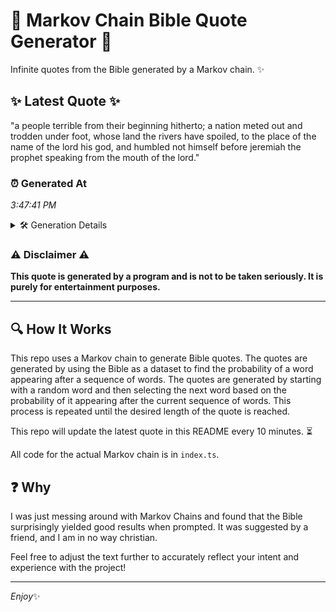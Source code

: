 # 📖 Markov Chain Bible Quote Generator 📖

Infinite quotes from the Bible generated by a Markov chain. ✨

## ✨ Latest Quote ✨
"a people terrible from their beginning hitherto; a nation meted out and trodden under foot, whose land the rivers have spoiled, to the place of the name of the lord his god, and humbled not himself before jeremiah the prophet speaking from the mouth of the lord."

### ⏰ Generated At
*3:47:41 PM*

<details>
    <summary>🛠️ Generation Details</summary>
    <p>
        <strong>🌱 Seed:</strong> a<br>
        <strong>🔄 Iterations:</strong> 46<br>
        <strong>📜 Context History:</strong><br>[ a ]: people<br>[ a, people ]: terrible<br>[ a, people, terrible ]: from<br>[ a, people, terrible, from ]: their<br>[ a, people, terrible, from, their ]: beginning<br>[ a, people, terrible, from, their, beginning ]: hitherto;<br>[ people, terrible, from, their, beginning, hitherto; ]: a<br>[ terrible, from, their, beginning, hitherto;, a ]: nation<br>[ from, their, beginning, hitherto;, a, nation ]: meted<br>[ their, beginning, hitherto;, a, nation, meted ]: out<br>[ beginning, hitherto;, a, nation, meted, out ]: and<br>[ hitherto;, a, nation, meted, out, and ]: trodden<br>[ a, nation, meted, out, and, trodden ]: under<br>[ nation, meted, out, and, trodden, under ]: foot,<br>[ meted, out, and, trodden, under, foot, ]: whose<br>[ out, and, trodden, under, foot,, whose ]: land<br>[ and, trodden, under, foot,, whose, land ]: the<br>[ trodden, under, foot,, whose, land, the ]: rivers<br>[ under, foot,, whose, land, the, rivers ]: have<br>[ foot,, whose, land, the, rivers, have ]: spoiled,<br>[ whose, land, the, rivers, have, spoiled, ]: to<br>[ land, the, rivers, have, spoiled,, to ]: the<br>[ the, rivers, have, spoiled,, to, the ]: place<br>[ rivers, have, spoiled,, to, the, place ]: of<br>[ have, spoiled,, to, the, place, of ]: the<br>[ spoiled,, to, the, place, of, the ]: name<br>[ to, the, place, of, the, name ]: of<br>[ the, place, of, the, name, of ]: the<br>[ place, of, the, name, of, the ]: lord<br>[ of, the, name, of, the, lord ]: his<br>[ the, name, of, the, lord, his ]: god,<br>[ name, of, the, lord, his, god, ]: and<br>[ of, the, lord, his, god,, and ]: humbled<br>[ the, lord, his, god,, and, humbled ]: not<br>[ lord, his, god,, and, humbled, not ]: himself<br>[ his, god,, and, humbled, not, himself ]: before<br>[ god,, and, humbled, not, himself, before ]: jeremiah<br>[ and, humbled, not, himself, before, jeremiah ]: the<br>[ humbled, not, himself, before, jeremiah, the ]: prophet<br>[ not, himself, before, jeremiah, the, prophet ]: speaking<br>[ himself, before, jeremiah, the, prophet, speaking ]: from<br>[ before, jeremiah, the, prophet, speaking, from ]: the<br>[ jeremiah, the, prophet, speaking, from, the ]: mouth<br>[ the, prophet, speaking, from, the, mouth ]: of<br>[ prophet, speaking, from, the, mouth, of ]: the<br>[ speaking, from, the, mouth, of, the ]: lord.<br>
    </p>
</details>

### ⚠️ Disclaimer ⚠️
**This quote is generated by a program and is not to be taken seriously. It is purely for entertainment purposes.**

---

## 🔍 How It Works

This repo uses a Markov chain to generate Bible quotes. The quotes are generated by using the Bible as a dataset to find the probability of a word appearing after a sequence of words. The quotes are generated by starting with a random word and then selecting the next word based on the probability of it appearing after the current sequence of words. This process is repeated until the desired length of the quote is reached.

This repo will update the latest quote in this README every 10 minutes. ⏳

All code for the actual Markov chain is in `index.ts`.

## ❓ Why

I was just messing around with Markov Chains and found that the Bible surprisingly yielded good results when prompted. 
It was suggested by a friend, and I am in no way christian.

Feel free to adjust the text further to accurately reflect your intent and experience with the project!

---

*Enjoy*✨
